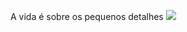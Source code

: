 A vida é sobre os pequenos detalhes
![](https://media1.giphy.com/media/wG2Mqw0rUcmg8/200w.gif?cid=6c09b952f8m0cz4wloytwgtlqw5igpi5ok18cpp1xlw85buw&ep=v1_gifs_search&rid=200w.gif&ct=g)
<!--
**isagabinc/isagabinc** is a ✨ _special_ ✨ repository because its `README.md` (this file) appears on your GitHub profile.

Here are some ideas to get you started:

- 🔭 I’m currently working on ...
- 🌱 I’m currently learning ...
- 👯 I’m looking to collaborate on ...
- 🤔 I’m looking for help with ...
- 💬 Ask me about ...
- 📫 How to reach me: ...
- 😄 Pronouns: ...
- ⚡ Fun fact: ...
-->
